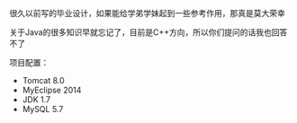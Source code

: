 很久以前写的毕业设计，如果能给学弟学妹起到一些参考作用，那真是莫大荣幸

关于Java的很多知识早就忘记了，目前是C++方向，所以你们提问的话我也回答不了

项目配置：

- Tomcat 8.0
- MyEclipse 2014
- JDK 1.7
- MySQL 5.7
